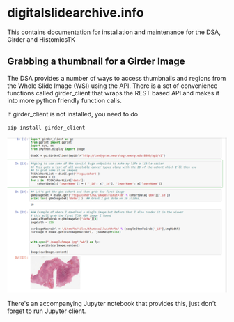 # digitalslidearchive.info
This contains documentation for installation and maintenance for the DSA, Girder and HistomicsTK

## Grabbing a thumbnail for a Girder Image

The DSA provides a number of ways to access thumbnails and regions from the
Whole Slide Image (WSI) using the API.  There is a set of convenience functions
called girder_client that wraps the REST based API and makes it into more
python friendly function calls.

If girder_client is not installed, you need to do

    pip install girder_client


![](assets/GrabbingAndSavingThumbmails-fbde4.png)

There's an accompanying Jupyter notebook that provides this, just don't forget to run Jupyter client.
